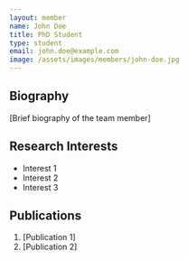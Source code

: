 ```yaml
---
layout: member
name: John Doe
title: PhD Student
type: student
email: john.doe@example.com
image: /assets/images/members/john-doe.jpg
---
```


## Biography

[Brief biography of the team member]

## Research Interests

- Interest 1
- Interest 2
- Interest 3

## Publications

1. [Publication 1]
2. [Publication 2] 